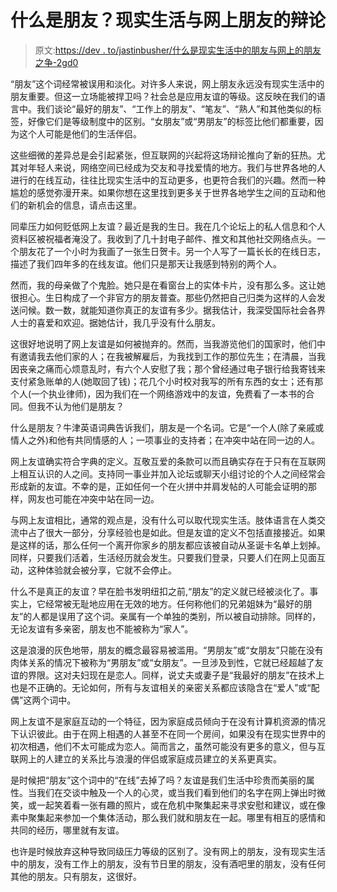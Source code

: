# 什么是朋友？现实生活与网上朋友的辩论

> 原文:[https://dev . to/jastinbusher/什么是现实生活中的朋友与网上的朋友之争-2gd0](https://dev.to/jastinbusher/what-is-a-friend-the-real-life-versus-online-friends-debate-2gd0)

“朋友”这个词经常被误用和淡化。对许多人来说，网上朋友永远没有现实生活中的朋友重要。但这一立场能被捍卫吗？社会总是应用友谊的等级。这反映在我们的语言中。我们谈论“最好的朋友”、“工作上的朋友”、“笔友”、“熟人”和其他类似的标签，好像它们是等级制度中的区别。“女朋友”或“男朋友”的标签比他们都重要，因为这个人可能是他们的生活伴侣。

这些细微的差异总是会引起紧张，但互联网的兴起将这场辩论推向了新的狂热。尤其对年轻人来说，网络空间已经成为交友和寻找爱情的地方。我们与世界各地的人进行的在线互动，往往比现实生活中的互动更多，也更符合我们的兴趣。然而一种尴尬的感觉弥漫开来。如果你想在这里找到更多关于世界各地学生之间的互动和他们的新机会的信息，请点击这里。

同辈压力如何贬低网上友谊？最近是我的生日。我在几个论坛上的私人信息和个人资料区被祝福者淹没了。我收到了几十封电子邮件、推文和其他社交网络点头。一个朋友花了一个小时为我画了一张生日贺卡。另一个人写了一篇长长的在线日志，描述了我们四年多的在线友谊。他们只是那天让我感到特别的两个人。

然而，我的母亲做了个鬼脸。她只是在看窗台上的实体卡片，没有那么多。这让她很担心。生日构成了一个非官方的朋友普查。那些仍然把自己归类为这样的人会发送问候。数一数，就能知道你真正的友谊有多少。据我估计，我深受国际社会各界人士的喜爱和欢迎。据她估计，我几乎没有什么朋友。

这很好地说明了网上友谊是如何被抛弃的。然而，当我游览他们的国家时，他们中有邀请我去他们家的人；在我被解雇后，为我找到工作的那位先生；在清晨，当我因丧亲之痛而心烦意乱时，有六个人安慰了我；那个曾经通过电子银行给我寄钱来支付紧急账单的人(她取回了钱)；花几个小时校对我写的所有东西的女士；还有那个人(一个执业律师)，因为我们在一个网络游戏中的友谊，免费看了一本书的合同。但我不认为他们是朋友？

什么是朋友？牛津英语词典告诉我们，朋友是一个名词。它是“一个人(除了亲戚或情人之外)和他有共同情感的人；一项事业的支持者；在冲突中站在同一边的人。

网上友谊确实符合字典的定义。互敬互爱的条款可以而且确实存在于只有在互联网上相互认识的人之间。支持同一事业并加入论坛或聊天小组讨论的个人之间经常会形成新的友谊。不幸的是，正如任何一个在火拼中并肩发帖的人可能会证明的那样，网友也可能在冲突中站在同一边。

与网上友谊相比，通常的观点是，没有什么可以取代现实生活。肢体语言在人类交流中占了很大一部分，分享经验也是如此。但是友谊的定义不包括直接接近。如果是这样的话，那么任何一个离开你家乡的朋友都应该被自动从圣诞卡名单上划掉。同样，只要我们活着，生活经历就会发生。只要我们登录，只要人们在网上见面互动，这种体验就会被分享，它就不会停止。

什么不是真正的友谊？早在脸书发明纽扣之前,“朋友”的定义就已经被淡化了。事实上，它经常被无耻地应用在无效的地方。任何称他们的兄弟姐妹为“最好的朋友”的人都是误用了这个词。亲属有一个单独的类别，所以被自动排除。同样的，无论友谊有多亲密，朋友也不能被称为“家人”。

这是浪漫的灰色地带，朋友的概念最容易被滥用。“男朋友”或“女朋友”只能在没有肉体关系的情况下被称为“男朋友”或“女朋友”。一旦涉及到性，它就已经超越了友谊的界限。这对夫妇现在是恋人。同样，说丈夫或妻子是“我最好的朋友”在技术上也是不正确的。无论如何，所有与友谊相关的亲密关系都应该隐含在“爱人”或“配偶”这两个词中。

网上友谊不是家庭互动的一个特征，因为家庭成员倾向于在没有计算机资源的情况下认识彼此。由于在网上相遇的人甚至不在同一个房间，如果没有在现实世界中的初次相遇，他们不太可能成为恋人。简而言之，虽然可能没有更多的意义，但与互联网上的人建立的关系比与浪漫的伴侣或家庭成员建立的关系更真实。

是时候把“朋友”这个词中的“在线”去掉了吗？友谊是我们生活中珍贵而美丽的属性。当我们在交谈中触及一个人的心灵，或当我们看到他们的名字在网上弹出时微笑，或一起笑着看一张有趣的照片，或在危机中聚集起来寻求安慰和建议，或在像素中聚集起来参加一个集体活动，那么我们就和朋友在一起。哪里有相互的感情和共同的经历，哪里就有友谊。

也许是时候放弃这种导致同级压力等级的区别了。没有网上的朋友，没有现实生活中的朋友，没有工作上的朋友，没有节日里的朋友，没有酒吧里的朋友，没有任何其他的朋友。只有朋友，这很好。